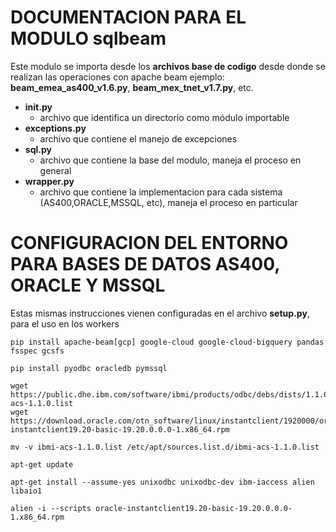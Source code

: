 # DOCUMENTACION PARA EL MODULO sqlbeam
Este modulo se importa desde los **archivos base de codigo** desde donde se realizan las operaciones con apache beam ejemplo: **beam_emea_as400_v1.6.py**, **beam_mex_tnet_v1.7.py**, etc.

* **__init__.py**
    * archivo que identifica un directorio como módulo importable
* **exceptions.py**
    * archivo que contiene el manejo de excepciones
* **sql.py**
    * archivo que contiene la base del modulo, maneja el proceso en general
* **wrapper.py**
    * archivo que contiene la implementacion para cada sistema (AS400,ORACLE,MSSQL, etc), maneja el proceso en particular

# CONFIGURACION DEL ENTORNO PARA BASES DE DATOS AS400, ORACLE Y MSSQL
Estas mismas instrucciones vienen configuradas en el archivo **setup.py**, para el uso en los workers
    
```
pip install apache-beam[gcp] google-cloud google-cloud-bigquery pandas fsspec gcsfs

pip install pyodbc oracledb pymssql

wget https://public.dhe.ibm.com/software/ibmi/products/odbc/debs/dists/1.1.0/ibmi-acs-1.1.0.list
wget https://download.oracle.com/otn_software/linux/instantclient/1920000/oracle-instantclient19.20-basic-19.20.0.0.0-1.x86_64.rpm

mv -v ibmi-acs-1.1.0.list /etc/apt/sources.list.d/ibmi-acs-1.1.0.list

apt-get update

apt-get install --assume-yes unixodbc unixodbc-dev ibm-iaccess alien libaio1

alien -i --scripts oracle-instantclient19.20-basic-19.20.0.0.0-1.x86_64.rpm
```
